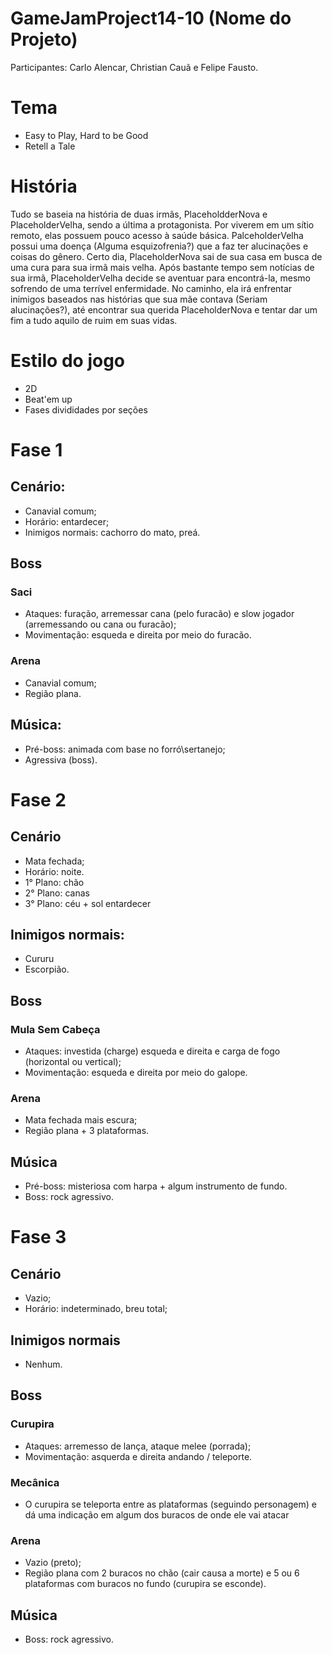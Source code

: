 # GameJamProject14-10 (Nome do Projeto)

Participantes: Carlo Alencar, Christian Cauã e Felipe Fausto.

# Tema

* Easy to Play, Hard to be Good
* Retell a Tale

#  História

Tudo se baseia na história de duas irmãs, PlaceholdderNova e PlaceholderVelha, sendo a última a protagonista. Por viverem em um sítio remoto, elas possuem pouco acesso à saúde básica. PalceholderVelha possui uma doença (Alguma esquizofrenia?) que a faz ter alucinações e coisas do gênero.
Certo dia, PlaceholderNova sai de sua casa em busca de uma cura para sua irmã mais velha. Após bastante tempo sem notícias de sua irmã, PlaceholderVelha decide se aventuar para encontrá-la, mesmo sofrendo de uma terrível enfermidade.
No caminho, ela irá enfrentar inimigos baseados nas histórias que sua mãe contava (Seriam alucinações?), até encontrar sua querida PlaceholderNova e tentar dar um fim a tudo aquilo de ruim em suas vidas.

# Estilo do jogo

* 2D
* Beat'em up
* Fases divididades por seções

# Fase 1

## Cenário:

* Canavial comum;
* Horário: entardecer;
* Inimigos normais: cachorro do mato, preá.

## Boss

### Saci

* Ataques: furação, arremessar cana (pelo furacão) e slow jogador (arremessando ou cana ou furacão);
* Movimentação: esqueda e direita por meio do furacão.

### Arena

* Canavial comum;
* Região plana.

## Música: 

* Pré-boss: animada com base no forró\sertanejo;
* Agressiva (boss).

# Fase 2

## Cenário

* Mata fechada;
* Horário: noite.
* 1° Plano: chão
* 2° Plano: canas
* 3° Plano: céu + sol entardecer

## Inimigos normais: 

* Cururu
* Escorpião.

## Boss

### Mula Sem Cabeça

* Ataques: investida (charge) esqueda e direita e carga de fogo (horizontal ou vertical);
* Movimentação: esqueda e direita por meio do galope.

### Arena

* Mata fechada mais escura;
* Região plana + 3 plataformas.

## Música

* Pré-boss: misteriosa com harpa + algum instrumento de fundo.
* Boss: rock agressivo.

# Fase 3

## Cenário

* Vazio;
* Horário: indeterminado, breu total;

## Inimigos normais 

* Nenhum.

## Boss

### Curupira

* Ataques: arremesso de lança, ataque melee (porrada);
* Movimentação: asquerda e direita andando / teleporte.

### Mecânica

* O curupira se teleporta entre as plataformas (seguindo personagem) e dá uma indicação em algum dos buracos de onde ele vai atacar 

### Arena

* Vazio (preto);
* Região plana com 2 buracos no chão (cair causa a morte) e 5 ou 6 plataformas com buracos no fundo (curupira se esconde).

## Música

* Boss: rock agressivo.




